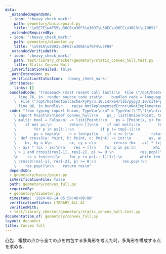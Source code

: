 ```yaml
---
data:
  _extendedDependsOn:
  - icon: ':heavy_check_mark:'
    path: geometory/basic/point.py
    title: "\u5E7E\u4F55\u30C6\u30F3\u30D7\u30EC\u30FC\u30C8(\u70B9)"
  _extendedRequiredBy:
  - icon: ':heavy_check_mark:'
    path: geometory/diameter.py
    title: "\u591A\u89D2\u5F62\u306E\u76F4\u5F84"
  _extendedVerifiedWith:
  - icon: ':heavy_check_mark:'
    path: test/library_checker/geometory/static_convex_hull.test.py
    title: Static Convex Hull
  _isVerificationFailed: false
  _pathExtension: py
  _verificationStatusIcon: ':heavy_check_mark:'
  attributes:
    links: []
  bundledCode: "Traceback (most recent call last):\n  File \"/opt/hostedtoolcache/PyPy/3.10.14/x64/lib/pypy3.10/site-packages/onlinejudge_verify/documentation/build.py\"\
    , line 76, in _render_source_code_stat\n    bundled_code = language.bundle(\n\
    \  File \"/opt/hostedtoolcache/PyPy/3.10.14/x64/lib/pypy3.10/site-packages/onlinejudge_verify/languages/python.py\"\
    , line 96, in bundle\n    raise NotImplementedError\nNotImplementedError\n"
  code: "from typing import Union, TypeVar\n\nT = TypeVar(\"T\")\n\nfrom geometory.basic.point\
    \ import Point\n\n\ndef convex_hull(\n    ps_: list[Union[Point, tuple[T, T]]],\
    \ multi: bool = False\n) -> list[Point]:\n    ps = [Point(x, y) for x, y in sorted(ps_)]\n\
    \    if not ps:\n        return []\n\n    if not multi:\n        tmp = [ps[0]]\n\
    \        for p in ps[1:]:\n            if p != tmp[-1]:\n                tmp.append(p)\n\
    \        ps = tmp\n\n    n = len(ps)\n    if n <= 2:\n        return ps\n\n  \
    \  def cross3(a: Point, b: Point, c: Point) -> int:\n        ax, ay = a\n    \
    \    bx, by = b\n        cx, cy = c\n        return (bx - ax) * (cy - ay) - (by\
    \ - ay) * (cx - ax)\n\n    res = []\n    for p in ps:\n        while len(res)\
    \ > 1 and cross3(res[-1], res[-2], p) >= 0:\n            res.pop()\n        res.append(p)\n\
    \n    sz = len(res)\n    for p in ps[::-1][1:]:\n        while len(res) > sz and\
    \ cross3(res[-1], res[-2], p) >= 0:\n            res.pop()\n        res.append(p)\n\
    \    res.pop()\n\n    return res\n"
  dependsOn:
  - geometory/basic/point.py
  isVerificationFile: false
  path: geometory/convex_full.py
  requiredBy:
  - geometory/diameter.py
  timestamp: '2024-08-14 05:50:48+09:00'
  verificationStatus: LIBRARY_ALL_AC
  verifiedWith:
  - test/library_checker/geometory/static_convex_hull.test.py
documentation_of: geometory/convex_full.py
layout: document
title: Convex full
---
```


凸包．複数の点から全ての点を内包する多角形を考えた時，多角形を構成する点を求める．